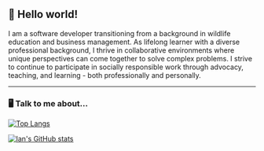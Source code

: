 ## 🦝 Hello world!
I am a software developer transitioning from a background in wildlife education and business management. As lifelong learner with a diverse professional background, I thrive in collaborative environments where unique perspectives can come together to solve complex problems. I strive to continue to participate in socially responsible work through advocacy, teaching, and learning - both professionally and personally.

---

### 🖥 Talk to me about...
[![Top Langs](https://github-readme-stats.vercel.app/api/top-langs/?username=ian-christiansen&layout=compact&show_icons=true&theme=gotham)](https://github.com/anuraghazra/github-readme-stats)

[![Ian's GitHub stats](https://github-readme-stats.vercel.app/api?username=ian-christiansen&show_icons=true&theme=gotham)](https://github.com/anuraghazra/github-readme-stats)

